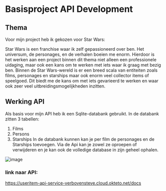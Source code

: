 # Basisproject API Development
## Thema

Voor mijn project heb ik gekozen voor Star Wars:

Star Wars is een franchise waar ik zelf gepassioneerd over ben.
Het universum, de personages, en de verhalen boeien me enorm.
Hierdoor is het werken aan een project binnen dit thema niet alleen een professionele uidaging, maar ook een kans om te werken met iets waar ik graag met bezig ben.
Binnen de Star Wars-wereld is er een breed scala van entiteiten zoals films, personages en starships maar ook enorm veel collector items of speelgoed.
Dit biedt me de kans om met iets gevarieerd te werken en waar ook zeer veel uitbreidingsmogelijkheden inzitten.

## Werking API

Als basis voor mijn API heb ik een Sqlite-databank gebruikt.
In de databank zitten 3 tabellen: 
1. Films
2. Persons
3. Starships
In de databank kunnen kan je per film de personages en de Starships toevoegen. Via de Api kan je zowel ze oproepen of verwijderen en je kan ook de volledige database in zijn geheel ophalen.

![image](https://github.com/VerbovenSteve/api_development/assets/113888137/11a26828-1db3-436a-aa37-368fae0a41c3)
### link naar API:
https://useritem-api-service-verbovensteve.cloud.okteto.net/docs 
